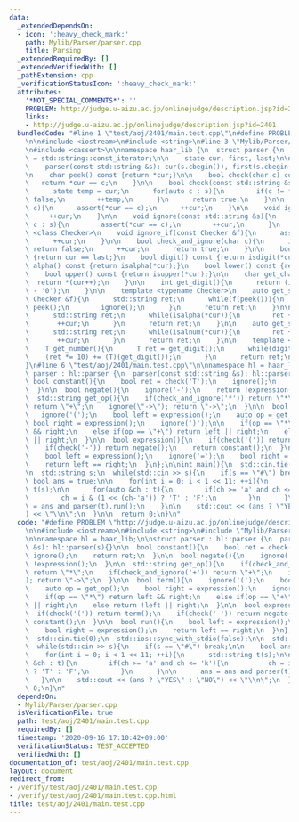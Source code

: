 ```yaml
---
data:
  _extendedDependsOn:
  - icon: ':heavy_check_mark:'
    path: Mylib/Parser/parser.cpp
    title: Parsing
  _extendedRequiredBy: []
  _extendedVerifiedWith: []
  _pathExtension: cpp
  _verificationStatusIcon: ':heavy_check_mark:'
  attributes:
    '*NOT_SPECIAL_COMMENTS*': ''
    PROBLEM: http://judge.u-aizu.ac.jp/onlinejudge/description.jsp?id=2401
    links:
    - http://judge.u-aizu.ac.jp/onlinejudge/description.jsp?id=2401
  bundledCode: "#line 1 \"test/aoj/2401/main.test.cpp\"\n#define PROBLEM \"http://judge.u-aizu.ac.jp/onlinejudge/description.jsp?id=2401\"\
    \n\n#include <iostream>\n#include <string>\n#line 3 \"Mylib/Parser/parser.cpp\"\
    \n#include <cassert>\n\nnamespace haar_lib {\n  struct parser {\n    using state\
    \ = std::string::const_iterator;\n\n    state cur, first, last;\n\n    parser(){}\n\
    \    parser(const std::string &s): cur(s.cbegin()), first(s.cbegin()), last(s.cend()){}\n\
    \n    char peek() const {return *cur;}\n\n    bool check(char c) const {\n   \
    \   return *cur == c;\n    }\n\n    bool check(const std::string &s) const {\n\
    \      state temp = cur;\n      for(auto c : s){\n        if(c != *temp) return\
    \ false;\n        ++temp;\n      }\n      return true;\n    }\n\n    void ignore(char\
    \ c){\n      assert(*cur == c);\n      ++cur;\n    }\n\n    void ignore(){\n \
    \     ++cur;\n    }\n\n    void ignore(const std::string &s){\n      for(auto\
    \ c : s){\n        assert(*cur == c);\n        ++cur;\n      }\n    }\n\n    template\
    \ <class Checker>\n    void ignore_if(const Checker &f){\n      assert(f(*cur));\n\
    \      ++cur;\n    }\n\n    bool check_and_ignore(char c){\n      if(*cur != c)\
    \ return false;\n      ++cur;\n      return true;\n    }\n\n    bool end() const\
    \ {return cur == last;}\n    bool digit() const {return isdigit(*cur);}\n    bool\
    \ alpha() const {return isalpha(*cur);}\n    bool lower() const {return islower(*cur);}\n\
    \    bool upper() const {return isupper(*cur);}\n\n    char get_char(){\n    \
    \  return *(cur++);\n    }\n\n    int get_digit(){\n      return (int)(*(cur++)\
    \ - '0');\n    }\n\n    template <typename Checker>\n    auto get_string(const\
    \ Checker &f){\n      std::string ret;\n      while(f(peek())){\n        ret +=\
    \ peek();\n        ignore();\n      }\n      return ret;\n    }\n\n    auto get_string_alpha(){\n\
    \      std::string ret;\n      while(isalpha(*cur)){\n        ret += *cur;\n \
    \       ++cur;\n      }\n      return ret;\n    }\n\n    auto get_string_alnum(){\n\
    \      std::string ret;\n      while(isalnum(*cur)){\n        ret += *cur;\n \
    \       ++cur;\n      }\n      return ret;\n    }\n\n    template <typename T>\n\
    \    T get_number(){\n      T ret = get_digit();\n      while(digit()){\n    \
    \    (ret *= 10) += (T)(get_digit());\n      }\n      return ret;\n    }\n  };\n\
    }\n#line 6 \"test/aoj/2401/main.test.cpp\"\n\nnamespace hl = haar_lib;\n\nstruct\
    \ parser : hl::parser {\n  parser(const std::string &s): hl::parser(s){}\n\n \
    \ bool constant(){\n    bool ret = check('T');\n    ignore();\n    return ret;\n\
    \  }\n\n  bool negate(){\n    ignore('-');\n    return !expression();\n  }\n\n\
    \  std::string get_op(){\n    if(check_and_ignore('*')) return \"*\";\n    if(check_and_ignore('+'))\
    \ return \"+\";\n    ignore(\"->\"); return \"->\";\n  }\n\n  bool term(){\n \
    \   ignore('(');\n    bool left = expression();\n    auto op = get_op();\n   \
    \ bool right = expression();\n    ignore(')');\n\n    if(op == \"*\") return left\
    \ && right;\n    else if(op == \"+\") return left || right;\n    else return !left\
    \ || right;\n  }\n\n  bool expression(){\n    if(check('(')) return term();\n\
    \    if(check('-')) return negate();\n    return constant();\n  }\n\n  bool run(){\n\
    \    bool left = expression();\n    ignore('=');\n    bool right = expression();\n\
    \    return left == right;\n  }\n};\n\nint main(){\n  std::cin.tie(0);\n  std::ios::sync_with_stdio(false);\n\
    \n  std::string s;\n  while(std::cin >> s){\n    if(s == \"#\") break;\n\n   \
    \ bool ans = true;\n\n    for(int i = 0; i < 1 << 11; ++i){\n      std::string\
    \ t(s);\n\n      for(auto &ch : t){\n        if(ch >= 'a' and ch <= 'k'){\n  \
    \        ch = i & (1 << (ch-'a')) ? 'T' : 'F';\n        }\n      }\n\n      ans\
    \ = ans and parser(t).run();\n    }\n\n    std::cout << (ans ? \"YES\" : \"NO\"\
    ) << \"\\n\";\n  }\n\n  return 0;\n}\n"
  code: "#define PROBLEM \"http://judge.u-aizu.ac.jp/onlinejudge/description.jsp?id=2401\"\
    \n\n#include <iostream>\n#include <string>\n#include \"Mylib/Parser/parser.cpp\"\
    \n\nnamespace hl = haar_lib;\n\nstruct parser : hl::parser {\n  parser(const std::string\
    \ &s): hl::parser(s){}\n\n  bool constant(){\n    bool ret = check('T');\n   \
    \ ignore();\n    return ret;\n  }\n\n  bool negate(){\n    ignore('-');\n    return\
    \ !expression();\n  }\n\n  std::string get_op(){\n    if(check_and_ignore('*'))\
    \ return \"*\";\n    if(check_and_ignore('+')) return \"+\";\n    ignore(\"->\"\
    ); return \"->\";\n  }\n\n  bool term(){\n    ignore('(');\n    bool left = expression();\n\
    \    auto op = get_op();\n    bool right = expression();\n    ignore(')');\n\n\
    \    if(op == \"*\") return left && right;\n    else if(op == \"+\") return left\
    \ || right;\n    else return !left || right;\n  }\n\n  bool expression(){\n  \
    \  if(check('(')) return term();\n    if(check('-')) return negate();\n    return\
    \ constant();\n  }\n\n  bool run(){\n    bool left = expression();\n    ignore('=');\n\
    \    bool right = expression();\n    return left == right;\n  }\n};\n\nint main(){\n\
    \  std::cin.tie(0);\n  std::ios::sync_with_stdio(false);\n\n  std::string s;\n\
    \  while(std::cin >> s){\n    if(s == \"#\") break;\n\n    bool ans = true;\n\n\
    \    for(int i = 0; i < 1 << 11; ++i){\n      std::string t(s);\n\n      for(auto\
    \ &ch : t){\n        if(ch >= 'a' and ch <= 'k'){\n          ch = i & (1 << (ch-'a'))\
    \ ? 'T' : 'F';\n        }\n      }\n\n      ans = ans and parser(t).run();\n \
    \   }\n\n    std::cout << (ans ? \"YES\" : \"NO\") << \"\\n\";\n  }\n\n  return\
    \ 0;\n}\n"
  dependsOn:
  - Mylib/Parser/parser.cpp
  isVerificationFile: true
  path: test/aoj/2401/main.test.cpp
  requiredBy: []
  timestamp: '2020-09-16 17:10:42+09:00'
  verificationStatus: TEST_ACCEPTED
  verifiedWith: []
documentation_of: test/aoj/2401/main.test.cpp
layout: document
redirect_from:
- /verify/test/aoj/2401/main.test.cpp
- /verify/test/aoj/2401/main.test.cpp.html
title: test/aoj/2401/main.test.cpp
---
```

